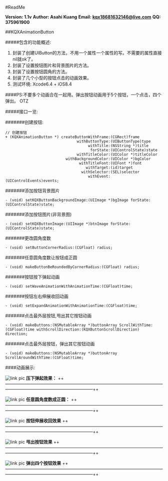
#ReadMe

**Version: 1.1v**
**Author: Asahi Kuang**
**Email: kqx18681632146@live.com**
**QQ: 375961900**

##KQXAnimationButton

#####包含的功能概述:
1. 封装了创建UIButton的方法，不用一个属性一个属性的写。不需要的属性直接nil就ok了。
2. 封装了设置按钮图片和背景图片的方法。
3. 封装了设置按钮圆角的方法。  
4. 封装了几个小型的按钮点击的动画效果。
5. 测试环境: Xcode6.4 + iOS8.4

####PS:不要多个动画合在一起用。弹出按钮动画用于5个按钮，一个点击，四个弹出。 OTZ

#####接口一览:

#######创建按钮:
```
// 创建按钮
+ (KQXAnimationButton *) createButtonWithFrame:(CGRect)frame
                                withButtonType:(UIButtonType)type
                                     withTitle:(NSString *)title
                                      forState:(UIControlState)state
                                withTitleColor:(UIColor *)titleColor
                           withBackgroundColor:(UIColor *)bgColor
                                 withTitleFont:(UIFont *)font
                                    withTarget:(id)target
                                  withSelector:(SEL)selector
                                     withEvent:(UIControlEvents)events;
```

#######添加按钮背景图片
```
- (void) setKQXButtonBackgroundImage:(UIImage *)bgImage forState:(UIControlState)state;
```
#######添加按钮图片(非背景图)
```
- (void) setKQXButtonImage:(UIImage *)btnImage forState:(UIControlState)state;
```
#######更改圆角度数
```
- (void) setButtonCornerRadius:(CGFloat) radius;
```
#######任意圆角度数让按钮成正圆
```
- (void) makeButtonBeRoundedByCornerRadius:(CGFloat) radius;
```
#######按钮按下弹起动画
```
- (void) setWaveAnimationWithAnimationTime:(CGFloat)time;
```
#######按钮左右伸展收回动画
```
- (void) setExpandAnimationWithAnimationTime:(CGFloat)time;
```
#######点击最外层按钮,甩出其它按钮动画
```
- (void) makeButtons:(NSMutableArray *)buttonArray ScrollWithTime:(CGFloat)time withScrollDirection:(KQXButtonScrollDirection) direction;
```
#######点击最外层按钮，弹出其它按钮动画
```
- (void) makeButtons:(NSMutableArray *)buttonArray ScrollAroundWithTime:(CGFloat)time;
```
####动画展示:


![link pic](http://a3.qpic.cn/psb?/V106iJhq3r5pvo/k5qbQ3g4o.GelvvLrdRdRFskeSAc9huF*U5KflxHMyE!/b/dGQBAAAAAAAA&bo=4AENAuABDQICGDw!&rf=viewer_4)
	**压下弹起效果：**
    ++————————————————————————————————————————————————————————++
    

![link pic](http://a3.qpic.cn/psb?/V106iJhq3r5pvo/oDcqjuUyynMCkTOXP463*8DJXaMsPc2otkjvhAq8zKE!/b/dGQBAAAAAAAA&bo=4wFyAuMBcgICGDw!&rf=viewer_4)
	**任意圆角度数成正圆：**
    ++————————————————————————————————————————————————————————++
    
![link pic](http://a2.qpic.cn/psb?/V106iJhq3r5pvo/8.s74uUmZodiMSS3u44V0KxJ9kCJDloZKD0Hsj0MVto!/b/dGMBAAAAAAAA&bo=4wH6AeMB.gECGDw!&rf=viewer_4)
	**按钮伸展收回效果**
        ++————————————————————————————————————————————————————————++
        
        
![link pic](http://a2.qpic.cn/psb?/V106iJhq3r5pvo/m7jKzAZimYWqY0CrP4yiwK.6k1JVr4Mdi2YqG4T44Is!/b/dGMBAAAAAAAA&bo=4QGfAuEBnwICGDw!&rf=viewer_4)
	**甩出按钮效果**
        ++————————————————————————————————————————————————————————++
    
![link pic](http://a2.qpic.cn/psb?/V106iJhq3r5pvo/Lpig03jtXGssYXUrHTUEDIndEklMomo21x6MscctrQA!/b/dGMBAAAAAAAA&bo=3gHWAd4B1gECGDw!&rf=viewer_4)
	**弹出四个按钮效果**
        ++————————————————————————————————————————————————————————++
